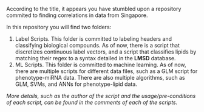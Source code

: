 According to the title, it appears you have stumbled upon a repository commited to finding correlations in data from Singapore.

In this repository you will find two folders:
1. Label Scripts. This folder is committed to labeling headers and classifying biological compounds. As of now, there is a script that discretizes continuous label vectors, and a script that classifies lipids by matching their regex to a syntax detailed in the __LMSD__ database.
2. ML Scripts. This folder is committed to machine learning. As of now, there are multiple scripts for different data files, such as a GLM script for phenotype-miRNA data. There are also multiple algorithms, such as GLM, SVMs, and ANNs for phenotype-lipid data.

_More details, such as the author of the script and the usage/pre-conditions of each script, can be found in the comments of each of the scripts._